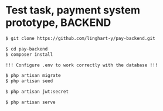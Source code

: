 # Test task, payment system prototype, BACKEND

``` bash
$ git clone https://github.com/linghart-y/pay-backend.git

$ cd pay-backend
$ composer install

!!! Configure .env to work correctly with the database !!!

$ php artisan migrate
$ php artisan seed

$ php artisan jwt:secret

$ php artisan serve

```
